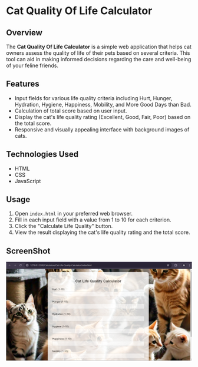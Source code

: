# Cat Quality Of Life Calculator

## Overview

The **Cat Quality Of Life Calculator** is a simple web application that helps cat owners assess the quality of life of their pets based on several criteria. This tool can aid in making informed decisions regarding the care and well-being of your feline friends.

## Features

- Input fields for various life quality criteria including Hurt, Hunger, Hydration, Hygiene, Happiness, Mobility, and More Good Days than Bad.
- Calculation of total score based on user input.
- Display  the cat's life quality rating (Excellent, Good, Fair, Poor) based on the total score.
- Responsive and visually appealing interface with background images of cats.

## Technologies Used

- HTML
- CSS
- JavaScript

## Usage

1. Open `index.html` in your preferred web browser.
2. Fill in each input field with a value from 1 to 10 for each criterion.
3. Click the "Calculate Life Quality" button.
4. View the result displaying the cat's life quality rating and the total score.

## ScreenShot
![](./images/image.png)